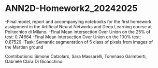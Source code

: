 # ANN2D-Homework2_20242025
-Final model, report and accompanying notebooks for the first homework assignment in the Artificial Neural Networks and Deep Learning course at Politecnico di Milano.
-Final Mean Intersection Over Union on the 25% of test: 0.74664
-Final Mean Intersection Over Union on the 100% test: 0.67529
-Task: Semantic segmentation of 5 class of pixels from images of the Martian ground

Contributions: Simone Calzolaro, 
Sara Massarelli, 
Tommaso Galimberti, 
Gabriele Clara Di Gioacchino.
